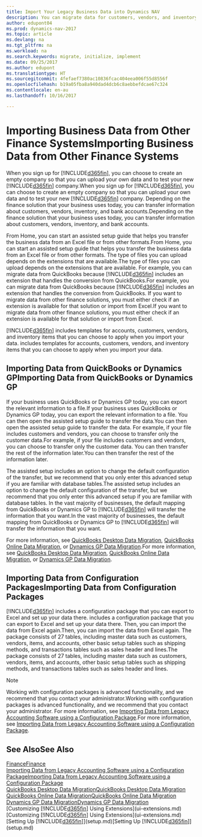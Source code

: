 ```yaml
---
title: Import Your Legacy Business Data into Dynamics NAV
description: You can migrate data for customers, vendors, and inventory, for example, from Excel, QuickBooks, or Dynamics GP, into Dynamics NAV.
author: edupont04
ms.prod: dynamics-nav-2017
ms.topic: article
ms.devlang: na
ms.tgt_pltfrm: na
ms.workload: na
ms.search.keywords: migrate, initialize, implement
ms.date: 09/25/2017
ms.author: edupont
ms.translationtype: HT
ms.sourcegitcommit: 4fefaef7380ac10836fcac404eea006f55d8556f
ms.openlocfilehash: b19a05fba8a940dad4dcb6c8aebbefdcae67c324
ms.contentlocale: en-au
ms.lasthandoff: 10/16/2017

---
```

# <a name="importing-business-data-from-other-finance-systems"></a><span data-ttu-id="b640f-103">Importing Business Data from Other Finance Systems</span><span class="sxs-lookup"><span data-stu-id="b640f-103">Importing Business Data from Other Finance Systems</span></span>
<span data-ttu-id="b640f-104">When you sign up for [!INCLUDE[d365fin](includes/d365fin_md.md)], you can choose to create an empty company so that you can upload your own data and to test your new [!INCLUDE[d365fin](includes/d365fin_md.md)] company.</span><span class="sxs-lookup"><span data-stu-id="b640f-104">When you sign up for [!INCLUDE[d365fin](includes/d365fin_md.md)], you can choose to create an empty company so that you can upload your own data and to test your new [!INCLUDE[d365fin](includes/d365fin_md.md)] company.</span></span> <span data-ttu-id="b640f-105">Depending on the finance solution that your business uses today, you can transfer information about customers, vendors, inventory, and bank accounts.</span><span class="sxs-lookup"><span data-stu-id="b640f-105">Depending on the finance solution that your business uses today, you can transfer information about customers, vendors, inventory, and bank accounts.</span></span>  

<span data-ttu-id="b640f-106">From Home, you can start an assisted setup guide that helps you transfer the business data from an Excel file or from other formats.</span><span class="sxs-lookup"><span data-stu-id="b640f-106">From Home, you can start an assisted setup guide that helps you transfer the business data from an Excel file or from other formats.</span></span> <span data-ttu-id="b640f-107">The type of files you can upload depends on the extensions that are available.</span><span class="sxs-lookup"><span data-stu-id="b640f-107">The type of files you can upload depends on the extensions that are available.</span></span> <span data-ttu-id="b640f-108">For example, you can migrate data from QuickBooks because [!INCLUDE[d365fin](includes/d365fin_md.md)] includes an extension that handles the conversion from QuickBooks.</span><span class="sxs-lookup"><span data-stu-id="b640f-108">For example, you can migrate data from QuickBooks because [!INCLUDE[d365fin](includes/d365fin_md.md)] includes an extension that handles the conversion from QuickBooks.</span></span> <span data-ttu-id="b640f-109">If you want to migrate data from other finance solutions, you must either check if an extension is available for that solution or import from Excel.</span><span class="sxs-lookup"><span data-stu-id="b640f-109">If you want to migrate data from other finance solutions, you must either check if an extension is available for that solution or import from Excel.</span></span>  

[!INCLUDE[d365fin](includes/d365fin_md.md)]<span data-ttu-id="b640f-110"> includes templates for accounts, customers, vendors, and inventory items that you can choose to apply when you import your data.</span><span class="sxs-lookup"><span data-stu-id="b640f-110"> includes templates for accounts, customers, vendors, and inventory items that you can choose to apply when you import your data.</span></span>  

## <a name="importing-data-from-quickbooks-or-dynamics-gp"></a><span data-ttu-id="b640f-111">Importing Data from QuickBooks or Dynamics GP</span><span class="sxs-lookup"><span data-stu-id="b640f-111">Importing Data from QuickBooks or Dynamics GP</span></span>
<span data-ttu-id="b640f-112">If your business uses QuickBooks or Dynamics GP today, you can export the relevant information to a file.</span><span class="sxs-lookup"><span data-stu-id="b640f-112">If your business uses QuickBooks or Dynamics GP today, you can export the relevant information to a file.</span></span> <span data-ttu-id="b640f-113">You can then open the assisted setup guide to transfer the data.</span><span class="sxs-lookup"><span data-stu-id="b640f-113">You can then open the assisted setup guide to transfer the data.</span></span>
<span data-ttu-id="b640f-114">For example, if your file includes customers and vendors, you can choose to transfer only the customer data.</span><span class="sxs-lookup"><span data-stu-id="b640f-114">For example, if your file includes customers and vendors, you can choose to transfer only the customer data.</span></span> <span data-ttu-id="b640f-115">You can then transfer the rest of the information later.</span><span class="sxs-lookup"><span data-stu-id="b640f-115">You can then transfer the rest of the information later.</span></span>  

<span data-ttu-id="b640f-116">The assisted setup includes an option to change the default configuration of the transfer, but we recommend that you only enter this advanced setup if you are familiar with database tables.</span><span class="sxs-lookup"><span data-stu-id="b640f-116">The assisted setup includes an option to change the default configuration of the transfer, but we recommend that you only enter this advanced setup if you are familiar with database tables.</span></span> <span data-ttu-id="b640f-117">In the vast majority of businesses, the default mapping from QuickBooks or Dynamics GP to [!INCLUDE[d365fin](includes/d365fin_md.md)] will transfer the information that you want.</span><span class="sxs-lookup"><span data-stu-id="b640f-117">In the vast majority of businesses, the default mapping from QuickBooks or Dynamics GP to [!INCLUDE[d365fin](includes/d365fin_md.md)] will transfer the information that you want.</span></span>  

<span data-ttu-id="b640f-118">For more information, see [QuickBooks Desktop Data Migration](ui-extensions-quickbooks-data-migration.md), [QuickBooks Online Data Migration](ui-extensions-quickbooks-online-data-migration.md), or [Dynamics GP Data Migration](ui-extensions-dynamicsgp-data-migration.md).</span><span class="sxs-lookup"><span data-stu-id="b640f-118">For more information, see [QuickBooks Desktop Data Migration](ui-extensions-quickbooks-data-migration.md), [QuickBooks Online Data Migration](ui-extensions-quickbooks-online-data-migration.md), or [Dynamics GP Data Migration](ui-extensions-dynamicsgp-data-migration.md).</span></span>  

## <a name="importing-data-from-configuration-packages"></a><span data-ttu-id="b640f-119">Importing Data from Configuration Packages</span><span class="sxs-lookup"><span data-stu-id="b640f-119">Importing Data from Configuration Packages</span></span>
[!INCLUDE[d365fin](includes/d365fin_md.md)]<span data-ttu-id="b640f-120"> includes a configuration package that you can export to Excel and set up your data there.</span><span class="sxs-lookup"><span data-stu-id="b640f-120"> includes a configuration package that you can export to Excel and set up your data there.</span></span> <span data-ttu-id="b640f-121">Then, you can import the data from Excel again.</span><span class="sxs-lookup"><span data-stu-id="b640f-121">Then, you can import the data from Excel again.</span></span> <span data-ttu-id="b640f-122">The package consists of 27 tables, including master data such as customers, vendors, items, and accounts, other basic setup tables such as shipping methods, and transactions tables such as sales header and lines.</span><span class="sxs-lookup"><span data-stu-id="b640f-122">The package consists of 27 tables, including master data such as customers, vendors, items, and accounts, other basic setup tables such as shipping methods, and transactions tables such as sales header and lines.</span></span>  

> [!NOTE]  
>   <span data-ttu-id="b640f-123">Working with configuration packages is advanced functionality, and we recommend that you contact your administrator.</span><span class="sxs-lookup"><span data-stu-id="b640f-123">Working with configuration packages is advanced functionality, and we recommend that you contact your administrator.</span></span> <span data-ttu-id="b640f-124">For more information, see [Importing Data from Legacy Accounting Software using a Configuration Package](across-import-data-configuration-packages.md).</span><span class="sxs-lookup"><span data-stu-id="b640f-124">For more information, see [Importing Data from Legacy Accounting Software using a Configuration Package](across-import-data-configuration-packages.md).</span></span>  

## <a name="see-also"></a><span data-ttu-id="b640f-125">See Also</span><span class="sxs-lookup"><span data-stu-id="b640f-125">See Also</span></span>
[<span data-ttu-id="b640f-126">Finance</span><span class="sxs-lookup"><span data-stu-id="b640f-126">Finance</span></span>](finance.md)  
[<span data-ttu-id="b640f-127">Importing Data from Legacy Accounting Software using a Configuration Package</span><span class="sxs-lookup"><span data-stu-id="b640f-127">Importing Data from Legacy Accounting Software using a Configuration Package</span></span>](across-import-data-configuration-packages.md)  
[<span data-ttu-id="b640f-128">QuickBooks Desktop Data Migration</span><span class="sxs-lookup"><span data-stu-id="b640f-128">QuickBooks Desktop Data Migration</span></span>](ui-extensions-quickbooks-data-migration.md)  
[<span data-ttu-id="b640f-129">QuickBooks Online Data Migration</span><span class="sxs-lookup"><span data-stu-id="b640f-129">QuickBooks Online Data Migration</span></span>](ui-extensions-quickbooks-online-data-migration.md)  
[<span data-ttu-id="b640f-130">Dynamics GP Data Migration</span><span class="sxs-lookup"><span data-stu-id="b640f-130">Dynamics GP Data Migration</span></span>](ui-extensions-dynamicsgp-data-migration.md)  
<span data-ttu-id="b640f-131">[Customizing [!INCLUDE[d365fin](includes/d365fin_md.md)] Using Extensions](ui-extensions.md) </span><span class="sxs-lookup"><span data-stu-id="b640f-131">[Customizing [!INCLUDE[d365fin](includes/d365fin_md.md)] Using Extensions](ui-extensions.md) </span></span>  
<span data-ttu-id="b640f-132">[Setting Up [!INCLUDE[d365fin](includes/d365fin_md.md)]](setup.md)</span><span class="sxs-lookup"><span data-stu-id="b640f-132">[Setting Up [!INCLUDE[d365fin](includes/d365fin_md.md)]](setup.md)</span></span>

## 

